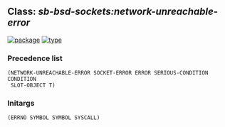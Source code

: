 ## Class: ***sb-bsd-sockets:network-unreachable-error***
[![package](https://img.shields.io/badge/Package-SB--BSD--SOCKETS-5f9ea0.svg?style=social&colorA=999999)](../) [![type](https://img.shields.io/badge/Type-Class-5f9ea0.svg?style=social&colorA=999999)](../#class) 
### Precedence list
```
(NETWORK-UNREACHABLE-ERROR SOCKET-ERROR ERROR SERIOUS-CONDITION CONDITION
 SLOT-OBJECT T)
```
### Initargs
```
(ERRNO SYMBOL SYMBOL SYSCALL)
```
